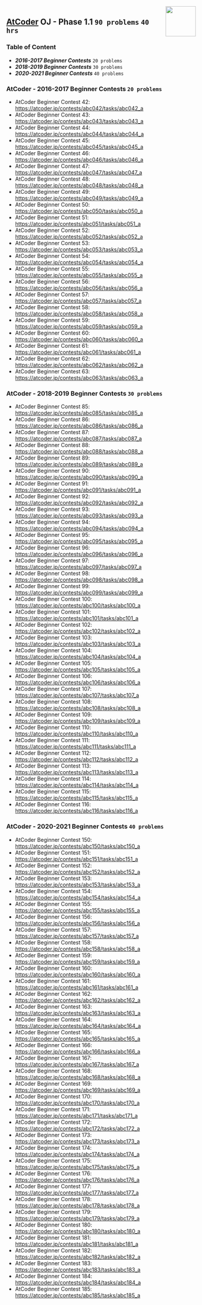 <img align="right" width="80" height="80" src="https://github.com/cs-MohamedAyman/Problem-Solving-Training/blob/master/online-judges-logos/atcoder.jpg">

## [AtCoder](https://atcoder.jp/) OJ - Phase 1.1 `90 problems` `40 hrs`

### Table of Content

- ***2016-2017 Beginner Contests*** 	`20 problems`
- ***2018-2019 Beginner Contests*** 	`30 problems`
- ***2020-2021 Beginner Contests*** 	`40 problems`

### AtCoder - 2016-2017 Beginner Contests `20 problems`

- AtCoder Beginner Contest 42: https://atcoder.jp/contests/abc042/tasks/abc042_a
- AtCoder Beginner Contest 43: https://atcoder.jp/contests/abc043/tasks/abc043_a
- AtCoder Beginner Contest 44: https://atcoder.jp/contests/abc044/tasks/abc044_a
- AtCoder Beginner Contest 45: https://atcoder.jp/contests/abc045/tasks/abc045_a
- AtCoder Beginner Contest 46: https://atcoder.jp/contests/abc046/tasks/abc046_a
- AtCoder Beginner Contest 47: https://atcoder.jp/contests/abc047/tasks/abc047_a
- AtCoder Beginner Contest 48: https://atcoder.jp/contests/abc048/tasks/abc048_a
- AtCoder Beginner Contest 49: https://atcoder.jp/contests/abc049/tasks/abc049_a
- AtCoder Beginner Contest 50: https://atcoder.jp/contests/abc050/tasks/abc050_a
- AtCoder Beginner Contest 51: https://atcoder.jp/contests/abc051/tasks/abc051_a
- AtCoder Beginner Contest 52: https://atcoder.jp/contests/abc052/tasks/abc052_a
- AtCoder Beginner Contest 53: https://atcoder.jp/contests/abc053/tasks/abc053_a
- AtCoder Beginner Contest 54: https://atcoder.jp/contests/abc054/tasks/abc054_a
- AtCoder Beginner Contest 55: https://atcoder.jp/contests/abc055/tasks/abc055_a
- AtCoder Beginner Contest 56: https://atcoder.jp/contests/abc056/tasks/abc056_a
- AtCoder Beginner Contest 57: https://atcoder.jp/contests/abc057/tasks/abc057_a
- AtCoder Beginner Contest 58: https://atcoder.jp/contests/abc058/tasks/abc058_a
- AtCoder Beginner Contest 59: https://atcoder.jp/contests/abc059/tasks/abc059_a
- AtCoder Beginner Contest 60: https://atcoder.jp/contests/abc060/tasks/abc060_a
- AtCoder Beginner Contest 61: https://atcoder.jp/contests/abc061/tasks/abc061_a
- AtCoder Beginner Contest 62: https://atcoder.jp/contests/abc062/tasks/abc062_a
- AtCoder Beginner Contest 63: https://atcoder.jp/contests/abc063/tasks/abc063_a

### AtCoder - 2018-2019 Beginner Contests `30 problems`

- AtCoder Beginner Contest 85: https://atcoder.jp/contests/abc085/tasks/abc085_a
- AtCoder Beginner Contest 86: https://atcoder.jp/contests/abc086/tasks/abc086_a
- AtCoder Beginner Contest 87: https://atcoder.jp/contests/abc087/tasks/abc087_a
- AtCoder Beginner Contest 88: https://atcoder.jp/contests/abc088/tasks/abc088_a
- AtCoder Beginner Contest 89: https://atcoder.jp/contests/abc089/tasks/abc089_a
- AtCoder Beginner Contest 90: https://atcoder.jp/contests/abc090/tasks/abc090_a
- AtCoder Beginner Contest 91: https://atcoder.jp/contests/abc091/tasks/abc091_a
- AtCoder Beginner Contest 92: https://atcoder.jp/contests/abc092/tasks/abc092_a
- AtCoder Beginner Contest 93: https://atcoder.jp/contests/abc093/tasks/abc093_a
- AtCoder Beginner Contest 94: https://atcoder.jp/contests/abc094/tasks/abc094_a
- AtCoder Beginner Contest 95: https://atcoder.jp/contests/abc095/tasks/abc095_a
- AtCoder Beginner Contest 96: https://atcoder.jp/contests/abc096/tasks/abc096_a
- AtCoder Beginner Contest 97: https://atcoder.jp/contests/abc097/tasks/abc097_a
- AtCoder Beginner Contest 98: https://atcoder.jp/contests/abc098/tasks/abc098_a
- AtCoder Beginner Contest 99: https://atcoder.jp/contests/abc099/tasks/abc099_a
- AtCoder Beginner Contest 100: https://atcoder.jp/contests/abc100/tasks/abc100_a
- AtCoder Beginner Contest 101: https://atcoder.jp/contests/abc101/tasks/abc101_a
- AtCoder Beginner Contest 102: https://atcoder.jp/contests/abc102/tasks/abc102_a
- AtCoder Beginner Contest 103: https://atcoder.jp/contests/abc103/tasks/abc103_a
- AtCoder Beginner Contest 104: https://atcoder.jp/contests/abc104/tasks/abc104_a
- AtCoder Beginner Contest 105: https://atcoder.jp/contests/abc105/tasks/abc105_a
- AtCoder Beginner Contest 106: https://atcoder.jp/contests/abc106/tasks/abc106_a
- AtCoder Beginner Contest 107: https://atcoder.jp/contests/abc107/tasks/abc107_a
- AtCoder Beginner Contest 108: https://atcoder.jp/contests/abc108/tasks/abc108_a
- AtCoder Beginner Contest 109: https://atcoder.jp/contests/abc109/tasks/abc109_a
- AtCoder Beginner Contest 110: https://atcoder.jp/contests/abc110/tasks/abc110_a
- AtCoder Beginner Contest 111: https://atcoder.jp/contests/abc111/tasks/abc111_a
- AtCoder Beginner Contest 112: https://atcoder.jp/contests/abc112/tasks/abc112_a
- AtCoder Beginner Contest 113: https://atcoder.jp/contests/abc113/tasks/abc113_a
- AtCoder Beginner Contest 114: https://atcoder.jp/contests/abc114/tasks/abc114_a
- AtCoder Beginner Contest 115: https://atcoder.jp/contests/abc115/tasks/abc115_a
- AtCoder Beginner Contest 116: https://atcoder.jp/contests/abc116/tasks/abc116_a

### AtCoder - 2020-2021 Beginner Contests `40 problems`

- AtCoder Beginner Contest 150: https://atcoder.jp/contests/abc150/tasks/abc150_a
- AtCoder Beginner Contest 151: https://atcoder.jp/contests/abc151/tasks/abc151_a
- AtCoder Beginner Contest 152: https://atcoder.jp/contests/abc152/tasks/abc152_a
- AtCoder Beginner Contest 153: https://atcoder.jp/contests/abc153/tasks/abc153_a
- AtCoder Beginner Contest 154: https://atcoder.jp/contests/abc154/tasks/abc154_a
- AtCoder Beginner Contest 155: https://atcoder.jp/contests/abc155/tasks/abc155_a
- AtCoder Beginner Contest 156: https://atcoder.jp/contests/abc156/tasks/abc156_a
- AtCoder Beginner Contest 157: https://atcoder.jp/contests/abc157/tasks/abc157_a
- AtCoder Beginner Contest 158: https://atcoder.jp/contests/abc158/tasks/abc158_a
- AtCoder Beginner Contest 159: https://atcoder.jp/contests/abc159/tasks/abc159_a
- AtCoder Beginner Contest 160: https://atcoder.jp/contests/abc160/tasks/abc160_a
- AtCoder Beginner Contest 161: https://atcoder.jp/contests/abc161/tasks/abc161_a
- AtCoder Beginner Contest 162: https://atcoder.jp/contests/abc162/tasks/abc162_a
- AtCoder Beginner Contest 163: https://atcoder.jp/contests/abc163/tasks/abc163_a
- AtCoder Beginner Contest 164: https://atcoder.jp/contests/abc164/tasks/abc164_a
- AtCoder Beginner Contest 165: https://atcoder.jp/contests/abc165/tasks/abc165_a
- AtCoder Beginner Contest 166: https://atcoder.jp/contests/abc166/tasks/abc166_a
- AtCoder Beginner Contest 167: https://atcoder.jp/contests/abc167/tasks/abc167_a
- AtCoder Beginner Contest 168: https://atcoder.jp/contests/abc168/tasks/abc168_a
- AtCoder Beginner Contest 169: https://atcoder.jp/contests/abc169/tasks/abc169_a
- AtCoder Beginner Contest 170: https://atcoder.jp/contests/abc170/tasks/abc170_a
- AtCoder Beginner Contest 171: https://atcoder.jp/contests/abc171/tasks/abc171_a
- AtCoder Beginner Contest 172: https://atcoder.jp/contests/abc172/tasks/abc172_a
- AtCoder Beginner Contest 173: https://atcoder.jp/contests/abc173/tasks/abc173_a
- AtCoder Beginner Contest 174: https://atcoder.jp/contests/abc174/tasks/abc174_a
- AtCoder Beginner Contest 175: https://atcoder.jp/contests/abc175/tasks/abc175_a
- AtCoder Beginner Contest 176: https://atcoder.jp/contests/abc176/tasks/abc176_a
- AtCoder Beginner Contest 177: https://atcoder.jp/contests/abc177/tasks/abc177_a
- AtCoder Beginner Contest 178: https://atcoder.jp/contests/abc178/tasks/abc178_a
- AtCoder Beginner Contest 179: https://atcoder.jp/contests/abc179/tasks/abc179_a
- AtCoder Beginner Contest 180: https://atcoder.jp/contests/abc180/tasks/abc180_a
- AtCoder Beginner Contest 181: https://atcoder.jp/contests/abc181/tasks/abc181_a
- AtCoder Beginner Contest 182: https://atcoder.jp/contests/abc182/tasks/abc182_a
- AtCoder Beginner Contest 183: https://atcoder.jp/contests/abc183/tasks/abc183_a
- AtCoder Beginner Contest 184: https://atcoder.jp/contests/abc184/tasks/abc184_a
- AtCoder Beginner Contest 185: https://atcoder.jp/contests/abc185/tasks/abc185_a
